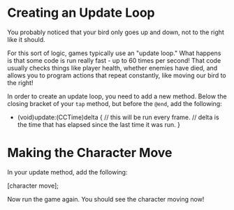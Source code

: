 Creating an Update Loop
=============

You probably noticed that your bird only goes up and down, not to the right like
it should.

For this sort of logic, games typically use an "update loop." What happens is that some
code is run really fast - up to 60 times per second! That code usually checks things like
player health, whether enemies have died, and allows you to program actions that repeat constantly, like moving our bird to the right!

In order to create an update loop, you need to add a new method. Below the
closing bracket of your ```tap``` method, but before the ```@end```,
add the following:

  - (void)update:(CCTime)delta
  {
      // this will be run every frame.
      // delta is the time that has elapsed since the last time it was run.
  }

Making the Character Move
=============

In your update method, add the following:

  [character move];

Now run the game again. You should see the character moving now!
